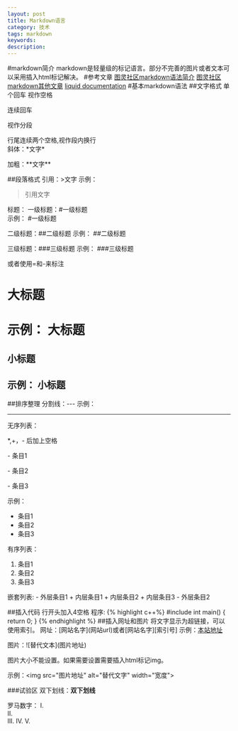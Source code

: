 ```yaml
---
layout: post
title: Markdown语言
category: 技术
tags: markdown
keywords:
description:
---
```

#markdown简介
markdown是轻量级的标记语言。部分不完善的图片或者文本可以采用插入html标记解决。
#参考文章
[图灵社区markdown语法简介](www.ituring.com.cn/article/23)
[图灵社区markdown其他文章](www.ituring.com.cn/article/tagged/214)
[liquid documentation](http://www.shopify.com/sitemap)
#基本markdown语法
##文字格式
单个回车
视作空格

连续回车

视作分段

行尾连续两个空格,视作段内换行  
斜体：\*文字\*  

加粗：\*\*文字\*\*

##段落格式
引用：\>文字
示例：  
> 引用文字

标题：
一级标题：\#一级标题  
示例：
#一级标题

二级标题：\#\#二级标题 
 示例：
##二级标题

三级标题：\#\#\#三级标题 
示例：
###三级标题

或者使用=和\-来标注

大标题
=

示例：
大标题
=

小标题
-

示例：
小标题
-

##排序整理
分割线：\-\-\-
示例：

-------------

无序列表：

\*,\+，\- 后加上空格

\- 条目1

\- 条目2

\- 条目3

示例：
* 条目1
* 条目2
* 条目3

有序列表：

1. 条目1
2. 条目2
3. 条目3

嵌套列表:
\- 外层条目1
 \+ 内层条目1
 \+ 内层条目2
 \+ 内层条目3
\- 外层条目2

##插入代码
行开头加入4空格
程序:
{% highlight c++%}
    #include<iostream>
    int main()
    {
      return 0;
    }
{% endhighlight %}
##插入网址和图片
将文字显示为超链接，可以使用索引。
网址：\[网站名字\]\(网站url\)或者\[网站名字\]\[索引号\]
示例：[本站地址](lidaweionline.com)

图片：\!\[替代文本\]\(图片地址\)

图片大小不能设置。如果需要设置需要插入html标记img。

示例：\<img src="图片地址" alt="替代文字" width="宽度"\>

###试验区
双下划线：__双下划线__

罗马数字：
I.  
II.  
III. 
IV. 
V. 	
